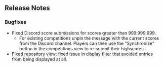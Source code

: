## Release Notes

### Bugfixes

- Fixed Discord score submissions for scores greater than 999.999.999.
  - For existing competitions unpin the message with the current scores from the Discord channel.
Players can then use the "Synchronize" button in the competitions view to re-submit their highscores.
- Fixed repository view: fixed issue in display filter that avoided entries from being displayed at all.



